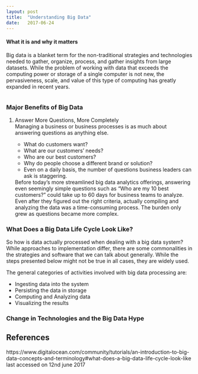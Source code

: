 ```yaml
---
layout: post
title:  "Understanding Big Data"
date:   2017-06-24
---
```


<p class="intro">
<h4>What it is and why it matters</h4>
<span class="dropcap">B</span>ig data is a blanket term for the non-traditional strategies and technologies needed to gather, organize, process, and gather insights from large datasets. While the problem of working with data that exceeds the computing power or storage of a single computer is not new, the pervasiveness, scale, and value of this type of computing has greatly expanded in recent years.</p>
<img src="{{ '/assets/img/BigData.jpg' | prepend: site.baseurl }}" alt="">
<h3>Major Benefits of Big Data</h3>
<ol>
<li>Answer More Questions, More Completely</li>
Managing a business or business processes is as much about answering questions as anything else.
<ul>
<li>What do customers want?</li>
<li>What are our customers’ needs?</li>
<li>Who are our best customers?</li>
<li>Why do people choose a different brand or solution?</li>
<li>Even on a daily basis, the number of questions business leaders can ask is staggering.
</li>
</ul>
Before today’s more streamlined big data analytics offerings, answering even seemingly simple questions such as “Who are my 10 best customers?” could take up to 60 days for business teams to analyze. Even after they figured out the right criteria, actually compiling and analyzing the data was a time-consuming process. The burden only grew as questions became more complex.
</ol>
<h3>What Does a Big Data Life Cycle Look Like?</h3>
So how is data actually processed when dealing with a big data system? While approaches to implementation differ, there are some commonalities in the strategies and software that we can talk about generally. While the steps presented below might not be true in all cases, they are widely used.

The general categories of activities involved with big data processing are:
<ul>
<li>Ingesting data into the system</li>
<li>Persisting the data in storage</li>
<li>Computing and Analyzing data</li>
<li>Visualizing the results</li>
</ul>
<h3>Change in Technologies and the Big Data Hype</h3>

<h2>References</h2>
https://www.digitalocean.com/community/tutorials/an-introduction-to-big-data-concepts-and-terminology#what-does-a-big-data-life-cycle-look-like last accessed on 12nd june 2017
